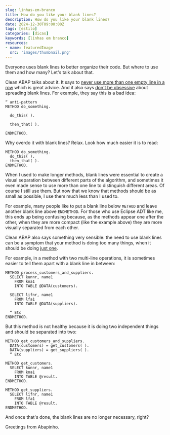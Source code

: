 ```yaml
---
slug: linhas-em-branco
title: How do you like your blank lines?
description: How do you like your blank lines?
date: 2024-12-30T09:00:00Z
tags: [estilo]
categories: [dicas]
keywords: [linhas em branco]
resources:
- name: featuredImage
  src: 'images/thumbnail.png'
---
```


Everyone uses blank lines to better organize their code. But where to use them and how many? Let's talk about that.

<!--more-->

Clean ABAP talks about it. It says to [never use more than one empty line in a row][1] which is great advice. And it also says [don't be obsessive][2] about spreading blank lines. For example, they say this is a bad idea:

```abap
“ anti-pattern
METHOD do_something.

  do_this( ).

  then_that( ).

ENDMETHOD.
```

Why overdo it with blank lines? Relax. Look how much easier it is to read:

```abap
METHOD do_something.
  do_this( ).
  then_that( ).
ENDMETHOD.
```

When I used to make longer methods, blank lines were essential to create a visual separation between different parts of the algorithm, and sometimes it even made sense to use more than one line to distinguish different areas. Of course I still use them. But now that we know that methods should be as small as possible, I use them much less than I used to.

For example, many people like to put a blank line below `METHOD` and leave another blank line above `ENDMETHOD`. For those who use Eclipse ADT like me, this ends up being confusing because, as the methods appear one after the other, when they are more compact (like the example above) they are more visually separated from each other.

Clean ABAP also says something very sensible: the need to use blank lines can be a symptom that your method is doing too many things, when it should be doing [just one][3].

For example, in a method with two multi-line operations, it is sometimes easier to tell them apart with a blank line in between:

```abap
METHOD process_customers_and_suppliers.
  SELECT kunnr, name1
    FROM kna1
    INTO TABLE @DATA(customers).

  SELECT lifnr, name1
    FROM lfa1
    INTO TABLE @DATA(suppliers).

  “ Etc
ENDMETHOD.
```

But this method is not healthy because it is doing two independent things and should be separated into two:

```abap
METHOD get_customers_and_suppliers.
  DATA(customers) = get_customers( ).
  DATA(suppliers) = get_suppliers( ).
  “ Etc

METHOD get_customers.
  SELECT kunnr, name1
    FROM kna1
    INTO TABLE @result.
ENDMETHOD.

METHOD get_suppliers.
  SELECT lifnr, name1
    FROM lfa1
    INTO TABLE @result.
ENDMETHOD.
```

And once that's done, the blank lines are no longer necessary, right?

Greetings from Abapinho.

[1]: <https://github.com/SAP/styleguides/blob/main/clean-abap/CleanABAP.md#add-a-single-blank-line-to-separate-things-but-not-more>
[2]: <https://github.com/SAP/styleguides/blob/main/clean-abap/CleanABAP.md#dont-obsess-with-separating-blank-lines>
[3]: <https://github.com/SAP/styleguides/blob/main/clean-abap/CleanABAP.md#do-one-thing-do-it-well-do-it-only>
